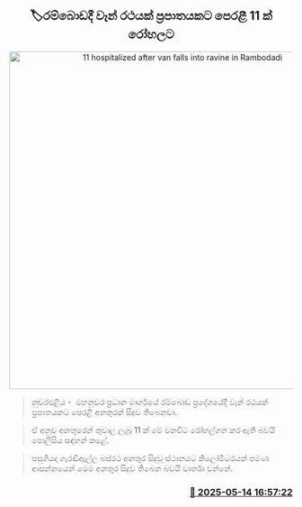 <p align='center'><b><h2 align='center' title='11 hospitalized after van falls into ravine in Rambodadi'>🏷රම්බොඩදී වෑන් රථයක් ප්‍රපාතයක​ට පෙරළී 11 ක් රෝහලට</h2></b></p>
<p align='center'><img src='https://helakuru.sgp1.cdn.digitaloceanspaces.com/esana/images/lib/accident-new.jpg' width='600' alt='11 hospitalized after van falls into ravine in Rambodadi'></p>

> නුවරඑළිය -  මහනුවර ප්‍රධාන මාර්ගයේ රම්බොඩ ප්‍රදේශයේදී වෑන් රථයක් ප්‍රපාතය​කට පෙරළී අනතුරක් සිදුව තිබෙනවා.

> ඒ අනුව අනතුරෙන් තුවාල ලැබූ 11 ක් මේ වනවිට රෝහල්ගත කර ඇති බවයි පොලීසිය සඳහන් කළේ.

> පසුගියදා ගැරඬිඇල්ල බස්රථ අනතුර සිදුවූ ස්ථානයට කිලෝමීටරයක් පමණ ආසන්නයෙන් මෙම අනතුර සිදුව තිබෙන බවයි වාර්තා වන්නේ.



<h3 align='right'><a href='https://www.helakuru.lk/esana/p/110084/'>📅 2025-05-14 16:57:22</a></h3>
